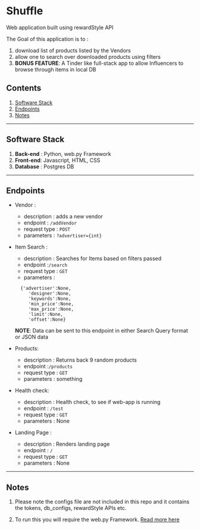 # Shuffle
Web application built using rewardStyle API

The Goal of this application is to :
  1. download list of products listed by the Vendors
  2. allow one to search over downloaded products using filters
  3. **BONUS FEATURE**: A Tinder like full-stack app to allow Influencers to browse through items in local DB

## Contents
1. [Software Stack](#software-stack)
2. [Endpoints](#endpoints)
3. [Notes](#notes)
----
## Software Stack
1. **Back-end** :  Python, web.py Framework
2. **Front-end**: Javascript, HTML, CSS
3. **Database** : Postgres DB
-----
## Endpoints
* Vendor :
  * description : adds a new vendor
  * endpoint : `/addVendor`
  * request type : `POST`
  * parameters : `?advertiser={int}`


* Item Search :
  * description : Searches for Items based on filters passed
  * endpoint :`/search`
  * request type : `GET`
  * parameters :
  ```
    {'advertiser':None,
       'designer':None,
       'keywords':None,
       'min_price':None,
       'max_price':None,
       'limit':None,
       'offset':None}
  ```
  **NOTE**: Data can be sent to this endpoint in either Search Query format or JSON data


* Products:
  * description : Returns back 9 random products
  * endpoint :`/products`
  * request type : `GET`
  * parameters :  something


* Health check:
  * description : Health check, to see if web-app is running
  * endpoint : `/test`
  * request type : `GET`
  * parameters :  None


* Landing Page :
  * description : Renders landing page
  * endpoint : `/`
  * request type : `GET`
  * parameters :  None


-----
## Notes
1. Please note the configs file are not included in this repo and it contains the tokens, db_configs, rewardStyle APIs etc.

2. To run this you will require the web.py Framework. [Read more here](https://medium.com/@Skrelan/setting-up-your-first-web-application-c92aa28d0f03)

